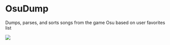 OsuDump
=======

Dumps, parses, and sorts songs from the game Osu based on user favorites list

![](https://i.imgur.com/4065hRY.png)

